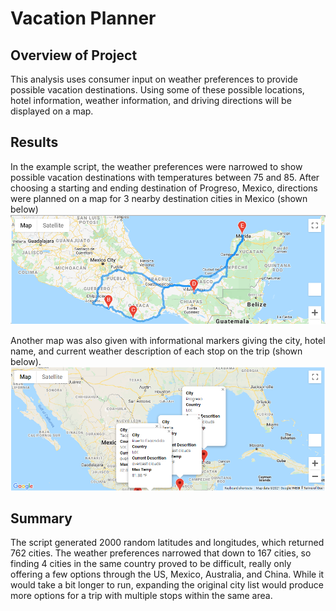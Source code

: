 # Vacation Planner

## Overview of Project

This analysis uses consumer input on weather preferences to provide possible vacation destinations. Using some of these possible locations, hotel information, weather information, and driving directions will be displayed on a map.


## Results
In the example script, the weather preferences were narrowed to show possible vacation destinations with temperatures between 75 and 85. After choosing a starting and ending destination of Progreso, Mexico, directions were planned on a map for 3 nearby destination cities in Mexico (shown below)
![Alt Text](https://github.com/lyanneagger/World_Weather_Analysis/blob/main/Vacation_Itinerary/WeatherPy_travel_map.png)</br>

Another map was also given with informational markers giving the city, hotel name, and current weather description of each stop on the trip (shown below).
![Alt Text](https://github.com/lyanneagger/World_Weather_Analysis/blob/main/Vacation_Itinerary/WeatherPy_travel_map_markers.png)</br>

## Summary
The script generated 2000 random latitudes and longitudes, which returned 762 cities. The weather preferences narrowed that down to 167 cities, so finding 4 cities in the same country proved to be difficult, really only offering a few options through the US, Mexico, Australia, and China. While it would take a bit longer to run, expanding the original city list would produce more options for a trip with multiple stops within the same area.